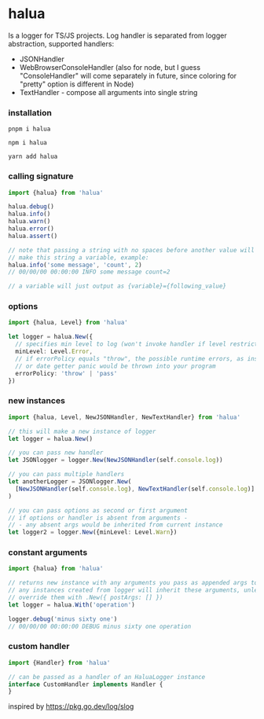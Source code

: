 # halua

Is a logger for TS/JS projects. Log handler is separated from logger abstraction, supported handlers:

- JSONHandler
- WebBrowserConsoleHandler (also for node, but I guess "ConsoleHandler" will come separately in future, since coloring
  for "pretty" option is different in Node)
- TextHandler - compose all arguments into single string

### installation

```text
pnpm i halua
```

```text
npm i halua
```

```text
yarn add halua
```

### calling signature

```ts
import {halua} from 'halua'

halua.debug()
halua.info()
halua.warn()
halua.error()
halua.assert()

// note that passing a string with no spaces before another value will 
// make this string a variable, example: 
halua.info('some message', 'count', 2)
// 00/00/00 00:00:00 INFO some message count=2

// a variable will just output as {variable}={following_value}
```

### options

```ts
import {halua, Level} from 'halua'

let logger = halua.New({
  // specifies min level to log (won't invoke handler if level restriction is not met)
  minLevel: Level.Error,
  // if errorPolicy equals "throw", the possible runtime errors, as insufficient handler method
  // or date getter panic would be thrown into your program
  errorPolicy: 'throw' | 'pass'
})
```

### new instances

```ts
import {halua, Level, NewJSONHandler, NewTextHandler} from 'halua'

// this will make a new instance of logger
let logger = halua.New()

// you can pass new handler
let JSONlogger = logger.New(NewJSONHandler(self.console.log))

// you can pass multiple handlers
let anotherLogger = JSONlogger.New(
  [NewJSONHandler(self.console.log), NewTextHandler(self.console.log)]
)

// you can pass options as second or first argument
// if options or handler is absent from arguments - 
// - any absent args would be inherited from current instance
let logger2 = logger.New({minLevel: Level.Warn})
```

### constant arguments

```ts
import {halua} from 'halua'

// returns new instance with any arguments you pass as appended args to log
// any instances created from logger will inherit these arguments, unless you manually
// override them with .New({ postArgs: [] })
let logger = halua.With('operation')

logger.debug('minus sixty one')
// 00/00/00 00:00:00 DEBUG minus sixty one operation
```

### custom handler

```ts
import {Handler} from 'halua'

// can be passed as a handler of an HaluaLogger instance
interface CustomHandler implements Handler {
}
```

inspired by https://pkg.go.dev/log/slog
